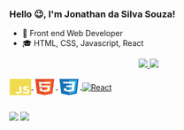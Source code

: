 ### Hello 😉, I'm Jonathan da Silva Souza!

- 🔭 Front end Web Developer
- 🎓 HTML, CSS, Javascript, React

<div align="center">
  <a href="https://github.com/johnnysza">
  <img height="180em" src="https://github-readme-stats.vercel.app/api?username=johnnysza&show_icons=true&theme=great-gatsby&include_all_commits=true&count_private=true"/>
  <img height="180em" src="https://github-readme-stats.vercel.app/api/top-langs/?username=johnnysza&layout=compact&langs_count=7&theme=great-gatsby"/>
</div>
<div style="display: inline_block"><br>
  <img align="center" alt="Johnny-Js" height="30" width="40" src="https://raw.githubusercontent.com/devicons/devicon/master/icons/javascript/javascript-plain.svg">
  <img align="center" alt="Johnny-HTML" height="30" width="40" src="https://raw.githubusercontent.com/devicons/devicon/master/icons/html5/html5-original.svg">
  <img align="center" alt="Johny-CSS" height="30" width="40" src="https://raw.githubusercontent.com/devicons/devicon/master/icons/css3/css3-original.svg">
  <img align="center" alt="React" height="30" width="40" src="https://cdn.jsdelivr.net/gh/devicons/devicon/icons/react/react-original.svg" 
</div> 
  
  ##
  
<div>
  <a href="https://www.instagram.com/johnnysza/" target="_blank"><img src="https://img.shields.io/badge/-Instagram-%23E4405F?style=for-the-badge&logo=instagram&logoColor=white" target="_blank"></a>
  <a href="https://www.linkedin.com/in/jonathan-da-silva-souza-a97525182/" target="_blank"><img src="https://img.shields.io/badge/-LinkedIn-%230077B5?style=for-the-badge&logo=linkedin&logoColor=white" target="_blank"></a>  
</div>  
